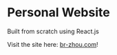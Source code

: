 # Personal Website
Built from scratch using React.js

Visit the site here: [br-zhou.com](https://br-zhou.com)!